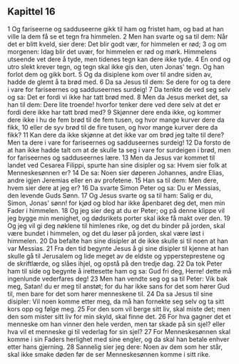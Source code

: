 ## Kapittel 16

1 Og fariseerne og sadduseerne gikk til ham og fristet ham, og bad at han ville la dem få se et tegn fra himmelen.
2 Men han svarte og sa til dem: Når det er blitt kveld, sier dere: Det blir godt vær, for himmelen er rød;
3 og om morgenen: Idag blir det uvær, for himmelen er rød og mørk. Himmelens utseende vet dere å tyde, men tidenes tegn kan dere ikke tyde.
4 En ond og utro slekt krever tegn, og tegn skal ikke gis den, uten Jonas' tegn. Og han forlot dem og gikk bort.
5 Og da disiplene kom over til andre siden av, hadde de glemt å ta brød med.
6 Da sa Jesus til dem: Se dere for og ta dere i vare for fariseernes og sadduseernes surdeig!
7 Da tenkte de ved seg selv og sa: Det er fordi vi ikke har tatt brød med.
8 Men da Jesus merket det, sa han til dem: Dere lite troende! hvorfor tenker dere ved dere selv at det er fordi dere ikke har tatt brød med?
9 Skjønner dere enda ikke, og kommer dere ikke i hu de fem brød til de fem tusen, og hvor mange kurver dere da fikk,
10 eller de syv brød til de fire tusen, og hvor mange kurver dere da fikk?
11 Kan dere da ikke skjønne at det ikke var om brød jeg talte til dere? Men ta dere i vare for fariseernes og sadduseernes surdeig!
12 Da forsto de at han ikke hadde talt om at de skulle ta seg i vare for surdeigen i brød, men for fariseernes og sadduseernes lære.
13 Men da Jesus var kommet til landet ved Cesarea Filippi, spurte han sine disipler og sa: Hvem sier folk at Menneskesønnen er?
14 De sa: Noen sier døperen Johannes, andre Elias, andre igjen Jeremias eller en av profetene.
15 Han sa til dem: Men dere, hvem sier dere at jeg er?
16 Da svarte Simon Peter og sa: Du er Messias, den levende Guds Sønn.
17 Og Jesus svarte og sa til ham: Salig er du, Simon, Jonas' sønn! for kjød og blod har ikke åpenbaret deg det, men min Fader i himmelen.
18 Og jeg sier deg at du er Peter; og på denne klippe vil jeg bygge min menighet, og dødsrikets porter skal ikke få makt over den.
19 Og jeg vil gi deg nøklene til himlenes rike, og det du binder på jorden, skal være bundet i himmelen, og det du løser på jorden, skal være løst i himmelen.
20 Da befalte han sine disipler at de ikke skulle si til noen at han var Messias.
21 Fra den tid begynte Jesus å gi sine disipler til kjenne at han skulle gå til Jerusalem og lide meget av de eldste og yppersteprestene og de skriftlærde, og slåes ihjel, og opstå på den tredje dag.
22 Da tok Peter ham til side og begynte å irettesette ham og sa: Gud fri deg, Herre! dette må ingenlunde vederfares deg!
23 Men han vendte seg og sa til Peter: Vik bak meg, Satan! du er meg til anstøt; for du har ikke sans for det som hører Gud til, men bare for det som hører menneskene til.
24 Da sa Jesus til sine disipler: Vil noen komme etter meg, da må han fornekte seg selv og ta sitt kors opp og følge meg.
25 For den som vil berge sitt liv, skal miste det; men den som mister sitt liv for min skyld, skal finne det.
26 For hva gagner det et menneske om han vinner den hele verden, men tar skade på sin sjel? eller hva vil et menneske gi til vederlag for sin sjel?
27 For Menneskesønnen skal komme i sin Faders herlighet med sine engler, og da skal han betale enhver etter hans gjerning.
28 Sannelig sier jeg dere: Noen av dem som her står, skal ikke smake døden før de ser Menneskesønnen komme i sitt rike.
